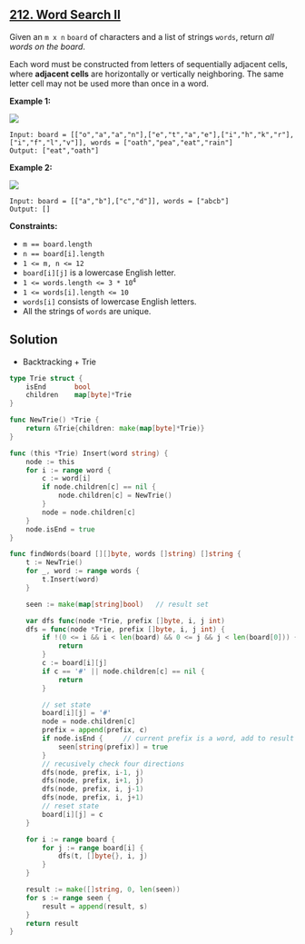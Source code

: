 ## [212. Word Search II](https://leetcode.com/problems/word-search-ii/)


Given an `m x n` `board` of characters and a list of strings `words`, return _all words on the board_.

Each word must be constructed from letters of sequentially adjacent cells, where **adjacent cells** are horizontally or vertically neighboring. The same letter cell may not be used more than once in a word.

**Example 1:**

![](https://assets.leetcode.com/uploads/2020/11/07/search1.jpg)

```
Input: board = [["o","a","a","n"],["e","t","a","e"],["i","h","k","r"],["i","f","l","v"]], words = ["oath","pea","eat","rain"]
Output: ["eat","oath"]
```

**Example 2:**

![](https://assets.leetcode.com/uploads/2020/11/07/search2.jpg)

```
Input: board = [["a","b"],["c","d"]], words = ["abcb"]
Output: []
```

**Constraints:**

*   `m == board.length`
*   `n == board[i].length`
*   `1 <= m, n <= 12`
*   `board[i][j]` is a lowercase English letter.
*   <code>1 <= words.length <= 3 * 10<sup>4</sup></code>
*   `1 <= words[i].length <= 10`
*   `words[i]` consists of lowercase English letters.
*   All the strings of `words` are unique.



## Solution

- Backtracking + Trie

```go
type Trie struct {
	isEnd		bool
	children	map[byte]*Trie
}

func NewTrie() *Trie {
	return &Trie{children: make(map[byte]*Trie)}
}

func (this *Trie) Insert(word string) {
	node := this
	for i := range word {
		c := word[i]
		if node.children[c] == nil {
			node.children[c] = NewTrie()
		}
		node = node.children[c]
	}
	node.isEnd = true
}

func findWords(board [][]byte, words []string) []string {
	t := NewTrie()
	for _, word := range words {
		t.Insert(word)
	}

	seen := make(map[string]bool)	// result set

	var dfs func(node *Trie, prefix []byte, i, j int)
	dfs = func(node *Trie, prefix []byte, i, j int) {
		if !(0 <= i && i < len(board) && 0 <= j && j < len(board[0])) {
			return
		}
		c := board[i][j]
		if c == '#' || node.children[c] == nil {
			return
		}

		// set state
		board[i][j] = '#'
		node = node.children[c]
		prefix = append(prefix, c)
		if node.isEnd {		// current prefix is a word, add to result set
			seen[string(prefix)] = true
		}
		// recusively check four directions
		dfs(node, prefix, i-1, j)
		dfs(node, prefix, i+1, j)
		dfs(node, prefix, i, j-1)
		dfs(node, prefix, i, j+1)
		// reset state
		board[i][j] = c
	}

	for i := range board {
        for j := range board[i] {
            dfs(t, []byte{}, i, j)
        }
    }

	result := make([]string, 0, len(seen))
	for s := range seen {
		result = append(result, s)
	}
	return result
}
```